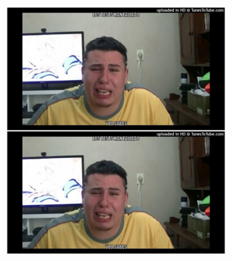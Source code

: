![alt text](https://github.com/RFerrerIesEstacio/actividadGitHubActions/blob/readme-job/.github/actions/change-readme/outputImg/6tzssh.jpg?raw=true)
![alt text](https://github.com/RFerrerIesEstacio/actividadGitHubActions/blob/readme-job/.github/actions/change-readme/outputImg/gspnr.jpg?raw=true)
